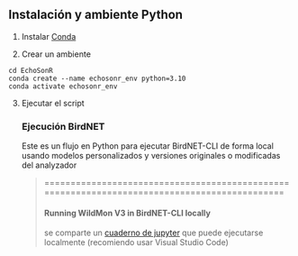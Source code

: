 ## Instalación y ambiente Python
<div>

1. Instalar [Conda](http://conda.io/)

2. Crear un ambiente
```shell
cd EchoSonR
conda create --name echosonr_env python=3.10
conda activate echosonr_env
```


3. Ejecutar el script
    ### Ejecución BirdNET
    Este es un flujo en Python para ejecutar BirdNET-CLI de forma local usando modelos personalizados y versiones originales o modificadas del analyzador
    >=============================================================================================
    >#### Running WildMon V3 in BirdNET-CLI locally
    >se comparte un [cuaderno de jupyter](https://github.com/ronaldehido/EchoSonR/blob/main/BirdNET_running/Wildmon_runs/inferBirdNET-CLI_locals-V3.ipynb) que puede ejecutarse localmente (recomiendo usar Visual Studio Code)
    
    